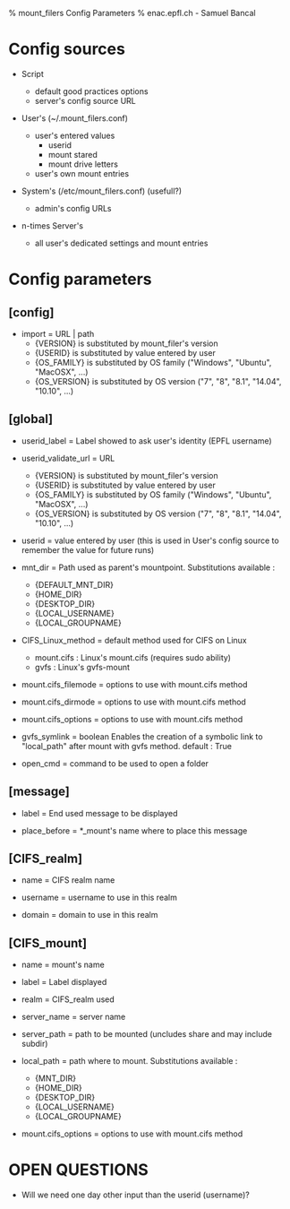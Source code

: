 % mount_filers Config Parameters
% enac.epfl.ch - Samuel Bancal


# Config sources

* Script
    * default good practices options
    * server's config source URL

* User's (~/.mount_filers.conf)
    * user's entered values
        * userid
        * mount stared
        * mount drive letters
    * user's own mount entries

* System's (/etc/mount_filers.conf) (usefull?)
    * admin's config URLs

* n-times Server's
    * all user's dedicated settings and mount entries


# Config parameters

## [config]
* import = URL | path
    * {VERSION} is substituted by mount_filer's version
    * {USERID} is substituted by value entered by user
    * {OS_FAMILY} is substituted by OS family ("Windows", "Ubuntu", "MacOSX", ...)
    * {OS_VERSION} is substituted by OS version ("7", "8", "8.1", "14.04", "10.10", ...)


## [global]

* userid_label = Label showed to ask user's identity (EPFL username)

* userid_validate_url = URL
    * {VERSION} is substituted by mount_filer's version
    * {USERID} is substituted by value entered by user
    * {OS_FAMILY} is substituted by OS family ("Windows", "Ubuntu", "MacOSX", ...)
    * {OS_VERSION} is substituted by OS version ("7", "8", "8.1", "14.04", "10.10", ...)

* userid = value entered by user (this is used in User's config source to remember the value for future runs)

* mnt_dir = Path used as parent's mountpoint. Substitutions available :
    * {DEFAULT_MNT_DIR}
    * {HOME_DIR}
    * {DESKTOP_DIR} 
    * {LOCAL_USERNAME}
    * {LOCAL_GROUPNAME}

* CIFS_Linux_method = default method used for CIFS on Linux
    * mount.cifs : Linux's mount.cifs (requires sudo ability)
    * gvfs : Linux's gvfs-mount

* mount.cifs_filemode = options to use with mount.cifs method

* mount.cifs_dirmode  = options to use with mount.cifs method

* mount.cifs_options = options to use with mount.cifs method

* gvfs_symlink = boolean
    Enables the creation of a symbolic link to "local_path" after mount with gvfs method.
    default : True

* open_cmd = command to be used to open a folder


## [message]

* label = End used message to be displayed

* place_before = *_mount's name where to place this message


## [CIFS_realm]

* name = CIFS realm name

* username = username to use in this realm

* domain = domain to use in this realm


## [CIFS_mount]

* name = mount's name

* label = Label displayed

* realm = CIFS_realm used

* server_name = server name

* server_path = path to be mounted (uncludes share and may include subdir)

* local_path = path where to mount. Substitutions available :
    * {MNT_DIR}
    * {HOME_DIR}
    * {DESKTOP_DIR} 
    * {LOCAL_USERNAME}
    * {LOCAL_GROUPNAME}

* mount.cifs_options = options to use with mount.cifs method



OPEN QUESTIONS
==============

* Will we need one day other input than the userid (username)?


